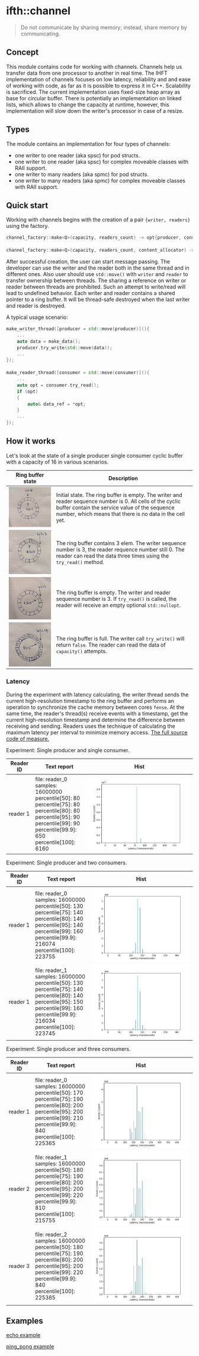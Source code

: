 # ifth::channel

> Do not communicate by sharing memory; instead, share memory by communicating.

## Concept

This module contains code for working with channels. Channels help us transfer data from one processor to another in real time. The IHFT implementation of channels focuses on low latency, reliability and and ease of working with code, as far as it is possible to express it in C++. Scalability is sacrificed. The current implementation uses fixed-size heap array as base for circular buffer. There is potentially an implementation on linked lists, which allows to change the capacity at runtime, however, this implementation will slow down the writer's processor in case of a resize.

## Types

The module contains an implementation for four types of channels:

- one writer to one reader (aka spsc) for pod structs.
- one writer to one reader (aka spsc) for complex moveable classes with RAII support.
- one writer to many readers (aka spmc) for pod structs.
- one writer to many readers (aka spmc) for complex moveable classes with RAII support.

## Quick start

Working with channels begins with the creation of a pair `{writer, readers}` using the factory.

```cpp
channel_factory::make<Q>(capacity, readers_count) -> opt{producer, consumers}

channel_factory::make<Q>(capacity, readers_count, content_allocator) -> opt{producer, consumers}
```

After successful creation, the user can start message passing. The developer can use the writer and the reader both in the same thread and in different ones. Also user should use `std::move()` with `writer` and `reader` to transfer ownership between threads. The sharing a reference on writer or reader between threads are prohibited. Such an attempt to write/read will lead to undefined behavior. Each writer and reader contains a shared pointer to a ring buffer. It will be thread-safe destroyed when the last writer and reader is destroyed.

A typical usage scenario:

```cpp
make_writer_thread([producer = std::move(producer)](){
    ...
    auto data = make_data();
    producer.try_write(std::move(data));
    ...
});

make_reader_thread([consumer = std::move(consumer)](){
    ...
    auto opt = consumer.try_read();
    if (opt)
    {
        auto& data_ref = *opt;
    }
    ...
});
```

## How it works

Let's look at the state of a single producer single consumer cyclic buffer with a capacity of 16 in various scenarios.

| Ring buffer state | Description |
| --- | --- |
| ![initial](/.image/channel_initial.jpeg) | Initial state. The ring buffer is empty. The writer and reader sequence number is 0. All cells of the cyclic buffer contain the service value of the sequence number, which means that there is no data in the cell yet. |
| ![somedata](/.image/channel_somedata.jpeg) | The ring buffer contains 3 elem. The writer sequence number is 3, the reader requence number still 0. The reader can read the data three times using the `try_read()` method. |
| ![nodata](/.image/channel_nodata.jpeg) | The ring buffer is empty. The writer and reader sequence number is 3. If `try_read()` is called, the reader will receive an empty optional `std::nullopt`. |
| ![full](/.image/channel_full.jpeg) | The ring buffer is full. The writer call `try_write()` will return `false`. The reader can read the data of `capacity()` attempts. |

### Latency

During the experiment with latency calculating, the writer thread sends the current high-resolution timestamp to the ring buffer and performs an operation to synchronize the cache memory between cores `fense`. At the same time, the reader's thread(s) receive events with a timestamp, get the current high-resolution timestamp and determine the difference between receiving and sending. Readers uses the technique of calculating the maximum latency per interval to minimize memory access. [The full source code of measure.](measure/data_latency.h)

Experiment: Single producer and single consumer.

| Reader ID | Text report | Hist |
| --- | --- | --- |
| reader 1 | file: reader_0<br>samples: 16000000<br>percentile[50]: 80<br>percentile[75]: 80<br>percentile[80]: 80<br>percentile[95]: 90<br>percentile[99]: 90<br>percentile[99.9]: 650<br>percentile[100]: 6160 | ![img](/.image/channel_one2one.jpeg) |

Experiment: Single producer and two consumers.

| Reader ID | Text report | Hist |
| --- | --- | --- |
| reader 1 | file: reader_0<br>samples: 16000000<br>percentile[50]: 130<br>percentile[75]: 140<br>percentile[80]: 140<br>percentile[95]: 140<br>percentile[99]: 160<br>percentile[99.9]: 216074<br>percentile[100]: 223755 | ![img](/.image/channel_one2many2_r0.jpeg) |
| reader 1 | file: reader_1<br>samples: 16000000<br>percentile[50]: 130<br>percentile[75]: 140<br>percentile[80]: 140<br>percentile[95]: 150<br>percentile[99]: 160<br>percentile[99.9]: 216034<br>percentile[100]: 223745 | ![img](/.image/channel_one2many2_r1.jpeg) |

Experiment: Single producer and three consumers.

| Reader ID | Text report | Hist |
| --- | --- | --- |
| reader 1 | file: reader_0<br>samples: 16000000<br>percentile[50]: 170<br>percentile[75]: 190<br>percentile[80]: 200<br>percentile[95]: 200<br>percentile[99]: 210<br>percentile[99.9]: 840<br>percentile[100]: 225365 | ![img](/.image/channel_one2many3_r0.jpeg) |
| reader 2 | file: reader_1<br>samples: 16000000<br>percentile[50]: 180<br>percentile[75]: 190<br>percentile[80]: 200<br>percentile[95]: 200<br>percentile[99]: 220<br>percentile[99.9]: 810<br>percentile[100]: 215755 | ![img](/.image/channel_one2many3_r1.jpeg) |
| reader 3 | file: reader_2<br>samples: 16000000<br>percentile[50]: 180<br>percentile[75]: 190<br>percentile[80]: 200<br>percentile[95]: 200<br>percentile[99]: 220<br>percentile[99.9]: 840<br>percentile[100]: 225385 | ![img](/.image/channel_one2many3_r1.jpeg) |

## Examples

[echo example](example/echo.cpp)

[ping_pong example](example/ping_pong.cpp)
